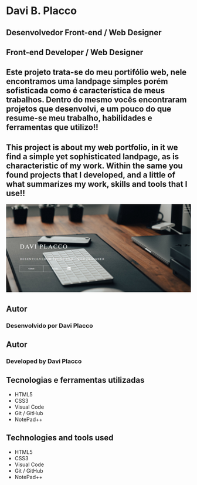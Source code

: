 # Davi B. Placco

## Desenvolvedor Front-end / Web Designer
## Front-end Developer / Web Designer

## Este projeto trata-se do meu portifólio web, nele encontramos uma landpage simples porém sofisticada como é característica de meus trabalhos. Dentro do mesmo vocês encontraram projetos que desenvolvi, e um pouco do que resume-se meu trabalho, habilidades e ferramentas que utilizo!!

## This project is about my web portfolio, in it we find a simple yet sophisticated landpage, as is characteristic of my work. Within the same you found projects that I developed, and a little of what summarizes my work, skills and tools that I use!!

![Alt text](screenshot.png)

## Autor
### Desenvolvido por Davi Placco

## Autor
### Developed by Davi Placco

## Tecnologias e ferramentas utilizadas

* HTML5
* CSS3
* Visual Code
* Git / GitHub
* NotePad++

## Technologies and tools used

* HTML5
* CSS3
* Visual Code
* Git / GitHub
* NotePad++